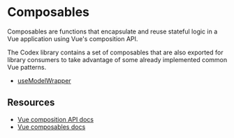 # Composables

Composables are functions that encapsulate and reuse stateful logic in a Vue application using Vue's composition API.

The Codex library contains a set of composables that are also exported for library consumers to take advantage
of some already implemented common Vue patterns.

- [useModelWrapper](./demos/use-model-wrapper.html)

## Resources

- [Vue composition API docs](https://vuejs.org/guide/introduction.html#composition-api)
- [Vue composables docs](https://vuejs.org/guide/reusability/composables.html)

